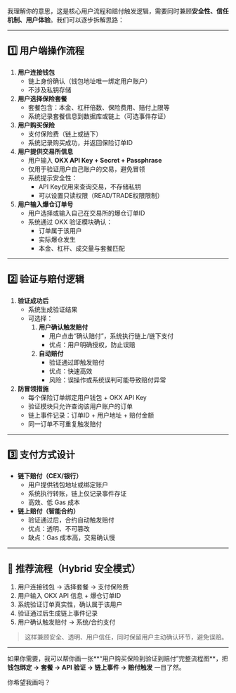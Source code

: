 我理解你的意思，这是核心用户流程和赔付触发逻辑，需要同时兼顾**安全性、信任机制、用户体验**。我们可以逐步拆解思路：

------

## 1️⃣ 用户端操作流程

1. **用户连接钱包**
   - 链上身份确认（钱包地址唯一绑定用户账户）
   - 不涉及私钥存储
2. **用户选择保险套餐**
   - 套餐包含：本金、杠杆倍数、保险费用、赔付上限等
   - 系统记录套餐信息到数据库或链上（可选事件存证）
3. **用户购买保险**
   - 支付保险费（链上或链下）
   - 系统记录购买成功，并返回保险订单ID
4. **用户提供交易所信息**
   - 用户输入 **OKX API Key + Secret + Passphrase**
   - 仅用于验证用户自己账户的交易，避免冒领
   - 系统提示安全性：
     - API Key仅用来查询交易，不存储私钥
     - 可以设置只读权限（READ/TRADE权限限制）
5. **用户输入爆仓订单号**
   - 用户选择或输入自己在交易所的爆仓订单ID
   - 系统通过 OKX 验证模块确认：
     - 订单属于该用户
     - 实际爆仓发生
     - 本金、杠杆、成交量与套餐匹配

------

## 2️⃣ 验证与赔付逻辑

1. **验证成功后**
   - 系统生成验证结果
   - 可选择：
     1. **用户确认触发赔付**
        - 用户点击“确认赔付”，系统执行链上/链下支付
        - 优点：用户明确授权，防止误赔
     2. **自动赔付**
        - 验证通过即触发赔付
        - 优点：快速高效
        - 风险：误操作或系统误判可能导致赔付异常
2. **防冒领措施**
   - 每个保险订单绑定用户钱包 + OKX API Key
   - 验证模块只允许查询该用户账户的订单
   - 链上事件记录：订单ID + 用户地址 + 赔付金额
   - 同一订单不可重复触发赔付

------

## 3️⃣ 支付方式设计

- **链下赔付（CEX/银行）**
  - 用户提供钱包地址或绑定账户
  - 系统执行转账，链上仅记录事件存证
  - 高效、低 Gas 成本
- **链上赔付（智能合约）**
  - 验证通过后，合约自动触发赔付
  - 优点：透明、不可篡改
  - 缺点：Gas 成本高，交易确认慢

------

## 🔹 推荐流程（Hybrid 安全模式）

1. 用户连接钱包 → 选择套餐 → 支付保险费
2. 用户输入 OKX API 信息 + 爆仓订单ID
3. 系统验证订单真实性，确认属于该用户
4. 验证通过后生成链上事件记录
5. 用户确认触发赔付 → 系统/合约支付

> 这样兼顾安全、透明、用户信任，同时保留用户主动确认环节，避免误赔。

------

如果你需要，我可以帮你画一张**“用户购买保险到验证到赔付”完整流程图**，把 **钱包绑定 → 套餐 → API 验证 → 链上事件 → 赔付触发** 一目了然。

你希望我画吗？